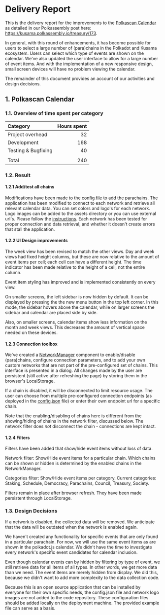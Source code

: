 # Delivery Report

This is the delivery report for the improvements to the [Polkascan Calendar](https://calendar.polkascan.io/) as detailed in our Polkassembly post here: https://kusama.polkassembly.io/treasury/173. 

In general, with this round of enhancements, it has become possible for users to select a large number of (para)chains in the Polkadot and Kusama ecosystem. Users can select which type of events are shown on the calendar. We've also updated the user interface to allow for a large number of event items. And with the implementation of a new responsive design, small screen devices will have no problem viewing the calendar.

The remainder of this document provides an account of our activities and design decisions.

## 1. Polkascan Calendar


### 1.1. Overview of time spent per category

| Category               | Hours spent |
|:---------------------- | -----------:|
| Project overhead       |          32 |
| Development            |         168 |
| Testing & Bugfixing    |          40 |
|                        |             |
| Total                  |         240 |


### 1.2. Result

#### 1.2.1 Add/test all chains

Modifications have been made to the [config file](https://github.com/polkascan/calendar-ui/blob/46bfbc1f76c5152e19b7318d5a9e2094362716d4/src/assets/config.example.json) to add the parachains. The application has been modified to connect to each network and retrieve all relevant calendar data. You can set colors and logo's for each network. Logo images can be added to the assets directory or you can use external url's. Please follow the [instructions](https://github.com/polkascan/calendar-ui/blob/46bfbc1f76c5152e19b7318d5a9e2094362716d4/README.md).
Each network has been tested for proper connection and data retrieval, and whether it doesn't create errors that stall the application.

#### 1.2.2 UI Design improvements

The week view has been revised to match the other views. Day and week views had fixed height columns, but these are now relative to the amount of event items per cell; each cell can have a different height. The time indicator has been made relative to the height of a cell, not the entire column.

Event item styling has improved and is implemented consistently on every view.

On smaller screens, the left sidebar is now hidden by default. It can be displayed by pressing the the new menu button in the top left corner. In this mode, the sidebar hovers above the calendar, while on larger screens the sidebar and calendar are placed side by side.

Also, on smaller screens, calendar items show less information on the month and week views. This decreases the amount of vertical space needed on these devices.


#### 1.2.3 Connection toolbox

We've created a [NetworkManager](https://github.com/polkascan/calendar-ui/blob/46bfbc1f76c5152e19b7318d5a9e2094362716d4/src/app/components/network-manager/network-manager.component.ts) component to enable/disable (para)chains, configure connection parameters, and to add your own custom networks that are not part of the pre-configured set of chains. This interface is presented in a dialog. All changes made by the user are persistent (still active after refreshing the page) by storing them in the browser's LocalStorage.

If a chain is disabled, it will be disconnected to limit resource usage. The user can choose from multiple pre-configured connection endpoints (as deployed in the [config.json](https://github.com/polkascan/calendar-ui/blob/46bfbc1f76c5152e19b7318d5a9e2094362716d4/src/assets/config.example.json) file) or enter their own endpoint url for a specific chain.

Note that the enabling/disabling of chains here is different from the showing/hiding of chains in the network filter, discussed below. The network filter does *not* disconnect the chain - connections are kept intact.

#### 1.2.4 Filters

Filters have been added that show/hide event items without loss of data.

Network filter: Show/Hide event items for a particular chain. Which chains can be shown or hidden is determined by the enabled chains in the NetworkManager.

Categories filter: Show/Hide event items per category. Current categories: Staking, Schedule, Democracy, Parachains, Council, Treasury, Society.

Filters remain in place after browser refresh. They have been made persistent through LocalStorage.


### 1.3. Design Decisions

If a network is disabled, the collected data will be removed. We anticipate that the data will be outdated when the network is enabled again.

We haven't created any functionality for specific events that are only found in a particular parachain. For now, we will use the same event items as are shown in the polkadot.js calendar. We didn't have the time to investigate every network's specific event candidates for calendar inclusion.

Even though calendar events can by hidden by filtering by type of event, we still retrieve data for all items of all types. In other words, we get more data than we need. The event items are merely hidden from display. We did this, because we didn't want to add more complexity to the data collection code.

Because this is an open source application that can be installed by everyone for their own specific needs, the config.json file and network logo images are not added to the code repository. These configuration files should be added locally on the deployment machine. The provided example file can serve as a basis.
